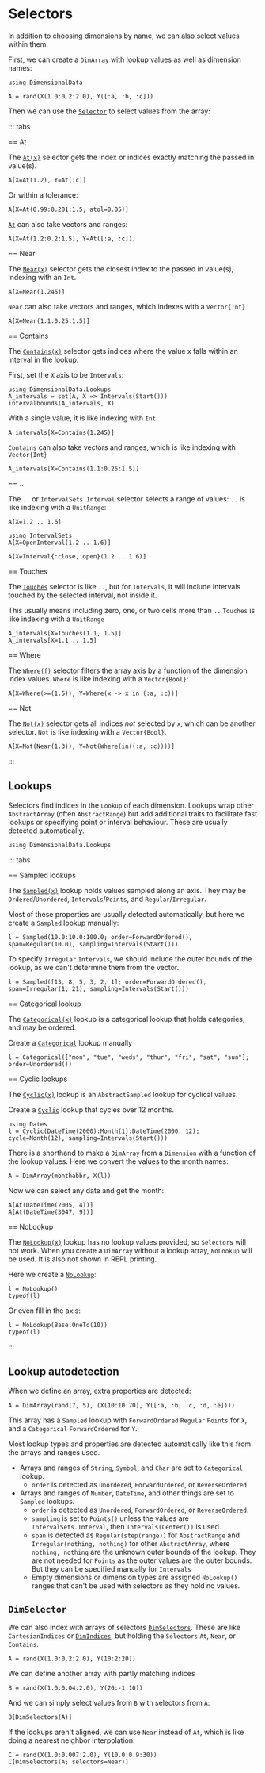 # Selectors

In addition to choosing dimensions by name, we can also select values within them.

First, we can create a `DimArray` with lookup values as well as dimension names:

````@example selectors
using DimensionalData
````

````@ansi selectors
A = rand(X(1.0:0.2:2.0), Y([:a, :b, :c]))
````

Then we can use the [`Selector`](@ref) to select values from the array:

::: tabs

== At

The [`At(x)`](@ref) selector gets the index or indices exactly matching the passed in value(s). 

````@ansi selectors
A[X=At(1.2), Y=At(:c)]
````

Or within a tolerance:

````@ansi selectors
A[X=At(0.99:0.201:1.5; atol=0.05)]
````

[`At`](@ref) can also take vectors and ranges:

````@ansi selectors
A[X=At(1.2:0.2:1.5), Y=At([:a, :c])]
````

== Near

The [`Near(x)`](@ref) selector gets the closest index to the passed in value(s), indexing with an `Int`.

````@ansi selectors
A[X=Near(1.245)]
````

`Near` can also take vectors and ranges, which indexes with a `Vector{Int}`

````@ansi selectors
A[X=Near(1.1:0.25:1.5)]
````

== Contains

The [`Contains(x)`](@ref) selector gets indices where the value x falls within an interval in the lookup. 

First, set the `X` axis to be `Intervals`:

````@ansi selectors
using DimensionalData.Lookups
A_intervals = set(A, X => Intervals(Start()))
intervalbounds(A_intervals, X)
````

With a single value, it is like indexing with `Int`

````@ansi selectors
A_intervals[X=Contains(1.245)]
````

`Contains` can also take vectors and ranges, which is like indexing with `Vector{Int}`

````@ansi selectors
A_intervals[X=Contains(1.1:0.25:1.5)]
````

== ..

The `..` or `IntervalSets.Interval` selector selects a range of values:
`..` is like indexing with a `UnitRange`:

````@ansi selectors
A[X=1.2 .. 1.6]
````

````@ansi selectors
using IntervalSets
A[X=OpenInterval(1.2 .. 1.6)]
````

````@ansi selectors
A[X=Interval{:close,:open}(1.2 .. 1.6)]
````

== Touches

The [`Touches`](@ref) selector is like `..`, but for `Intervals`, it will include intervals touched by the selected interval, not inside it.

This usually means including zero, one, or two cells more than `..`
`Touches` is like indexing with a `UnitRange`

````@ansi selectors
A_intervals[X=Touches(1.1, 1.5)]
A_intervals[X=1.1 .. 1.5]
````

== Where

The [`Where(f)`](@ref) selector filters the array axis by a function of the dimension index values. 
`Where` is like indexing with a `Vector{Bool}`:

````@ansi selectors
A[X=Where(>=(1.5)), Y=Where(x -> x in (:a, :c))]
````

== Not

The [`Not(x)`](@ref) selector gets all indices _not_ selected by `x`, which can be another selector.
`Not` is like indexing with a `Vector{Bool}`.

````@ansi selectors
A[X=Not(Near(1.3)), Y=Not(Where(in((:a, :c))))]
````

:::

## Lookups

Selectors find indices in the `Lookup` of each dimension.
Lookups wrap other `AbstractArray` (often `AbstractRange`) but add additional traits to facilitate fast lookups or specifying point or interval behaviour. These are usually detected automatically.


````@example selectors
using DimensionalData.Lookups
````
::: tabs

== Sampled lookups

The [`Sampled(x)`](@ref) lookup holds values sampled along an axis.
They may be `Ordered`/`Unordered`, `Intervals`/`Points`, and `Regular`/`Irregular`.

Most of these properties are usually detected automatically,
but here we create a `Sampled` lookup manually:

````@ansi selectors
l = Sampled(10.0:10.0:100.0; order=ForwardOrdered(), span=Regular(10.0), sampling=Intervals(Start()))
````

To specify `Irregular` `Intervals`, we should include the outer bounds of the lookup, as we can't determine them from the vector.

````@ansi selectors
l = Sampled([13, 8, 5, 3, 2, 1]; order=ForwardOrdered(), span=Irregular(1, 21), sampling=Intervals(Start()))
````

== Categorical lookup

The [`Categorical(x)`](@ref) lookup is a categorical lookup that holds categories,
and may be ordered.

Create a [`Categorical`](@ref) lookup manually

````@ansi selectors
l = Categorical(["mon", "tue", "weds", "thur", "fri", "sat", "sun"]; order=Unordered())
````

== Cyclic lookups

The [`Cyclic(x)`](@ref) lookup is an `AbstractSampled` lookup for cyclical values.

Create a [`Cyclic`](@ref) lookup that cycles over 12 months.

````@ansi selectors
using Dates
l = Cyclic(DateTime(2000):Month(1):DateTime(2000, 12); cycle=Month(12), sampling=Intervals(Start()))
````

There is a shorthand to make a `DimArray` from a `Dimension` with a function of the lookup values. Here we convert the values to the month names:

````@ansi selectors
A = DimArray(monthabbr, X(l))
````

Now we can select any date and get the month:

````@ansi selectors
A[At(DateTime(2005, 4))]
A[At(DateTime(3047, 9))]
````

== NoLookup

The [`NoLookup(x)`](@ref) lookup has no lookup values provided, so `Selector`s will not work.
When you create a `DimArray` without a lookup array, `NoLookup` will be used.
It is also not shown in REPL printing.

Here we create a [`NoLookup`](@ref):

````@ansi selectors
l = NoLookup()
typeof(l)
````

Or even fill in the axis:
````@ansi selectors
l = NoLookup(Base.OneTo(10))
typeof(l)
````

:::

## Lookup autodetection

When we define an array, extra properties are detected:

````@ansi selectors
A = DimArray(rand(7, 5), (X(10:10:70), Y([:a, :b, :c, :d, :e])))
````

This array has a `Sampled` lookup with `ForwardOrdered` `Regular`
`Points` for `X`, and a `Categorical` `ForwardOrdered` for `Y`.

Most lookup types and properties are detected automatically like this
from the arrays and ranges used.

- Arrays and ranges of `String`, `Symbol`, and `Char` are set to `Categorical` lookup.
    - `order` is detected as `Unordered`, `ForwardOrdered`, or `ReverseOrdered`
- Arrays and ranges of `Number`, `DateTime`, and other things are set to `Sampled` lookups.
    - `order` is detected as `Unordered`, `ForwardOrdered`, or `ReverseOrdered`.
    - `sampling` is set to `Points()` unless the values are `IntervalSets.Interval`,
        then `Intervals(Center())` is used.
    - `span` is detected as `Regular(step(range))` for `AbstractRange` and
        `Irregular(nothing, nothing)` for other `AbstractArray`, where `nothing,
        nothing` are the unknown outer bounds of the lookup. They are not needed
        for `Points` as the outer values are the outer bounds. But they can be
        specified manually for `Intervals`
    - Empty dimensions or dimension types are assigned `NoLookup()` ranges that
        can't be used with selectors as they hold no values.

## `DimSelector`

We can also index with arrays of selectors [`DimSelectors`](@ref).
These are like `CartesianIndices` or [`DimIndices`](@ref), but holding
the `Selectors` `At`, `Near`, or `Contains`.

````@ansi selectors
A = rand(X(1.0:0.2:2.0), Y(10:2:20))
````

We can define another array with partly matching indices

````@ansi selectors
B = rand(X(1.0:0.04:2.0), Y(20:-1:10))
````

And we can simply select values from `B` with selectors from `A`:

````@ansi selectors
B[DimSelectors(A)]
````

If the lookups aren't aligned, we can use `Near` instead of `At`,
which is like doing a nearest neighbor interpolation:

````@ansi selectors
C = rand(X(1.0:0.007:2.0), Y(10.0:0.9:30))
C[DimSelectors(A; selectors=Near)]
````
